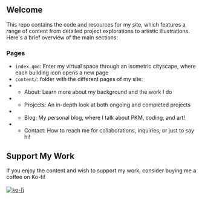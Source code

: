 ## Welcome
This repo contains the code and resources for my site, which features a range of content from detailed project explorations to artistic illustrations. Here's a brief overview of the main sections:

### Pages
- `index.qmd`: Enter my virtual space through an isometric cityscape, where each building icon opens a new page
- `content/`: folder with the different pages of my site:
- - About: Learn more about my background and the work I do
- - Projects: An in-depth look at both ongoing and completed projects
- - Blog: My personal blog, where I talk about PKM, coding, and art!
- - Contact: How to reach me for collaborations, inquiries, or just to say hi!

## Support My Work
If you enjoy the content and wish to support my work, consider buying me a coffee on Ko-fi! <br><br>
[![ko-fi](https://ko-fi.com/img/githubbutton_sm.svg)](https://ko-fi.com/I2I71CEP0Y)<br><br>

